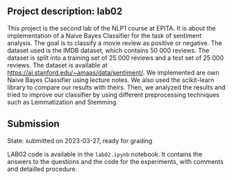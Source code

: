 ## Project description: lab02

This project is the second lab of the NLP1 course at EPITA. It is about the implementation of a Naive Bayes Classifier for the task of sentiment analysis. The goal is to classify a movie review as positive or negative. The dataset used is the IMDB dataset, which contains 50 000 reviews. The dataset is split into a training set of 25 000 reviews and a test set of 25 000 reviews. The dataset is available at https://ai.stanford.edu/~amaas/data/sentiment/.
We implemented are own Naive Bayes Classifier using lecture notes. We also used the scikit-learn library to compare our results with theirs. Then, we analyzed the results and tried to improve our classifier by using different preprocessing techniques such as Lemmatization and Stemming.

## Submission

State: submitted on 2023-03-27, ready for grading

LAB02 code is available in the `lab02.ipynb` notebook. It contains the answers to the questions and the code for the experiments, with comments and detailled procedure.
